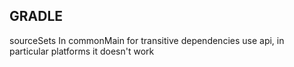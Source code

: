 ## GRADLE

sourceSets
    In commonMain for transitive dependencies use api, in particular platforms it doesn't work
    
